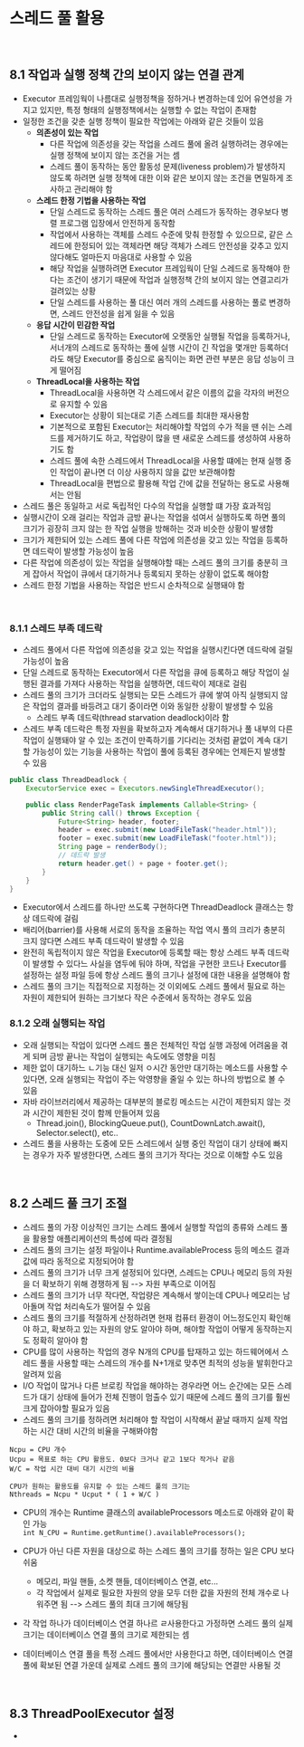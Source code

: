 # 스레드 풀 활용

</br>

## 8.1 작업과 실행 정책 간의 보이지 않는 연결 관계
- Executor 프레임웍이 나름대로 실행정책을 정하거나 변경하는데 있어 유연성을 가지고 있지만, 특정 형태의 실행정책에서는 실행할 수 없는 작업이 존재함
- 일정한 조건을 갖춘 실행 정책이 필요한 작업에는 아래와 같은 것들이 있음
	- **의존성이 있는 작업**
		- 다른 작업에 의존성을 갖는 작업을 스레드 풀에 올려 실행하려는 경우에는 실행 정책에 보이지 않는 조건을 거는 셈
		- 스레드 풀이 동작하는 동안 활동성 문제(liveness problem)가 발생하지 않도록 하려면 실행 정책에 대한 이와 같은 보이지 않는 조건을 면밀하게 조사하고 관리해야 함
	- **스레드 한정 기법을 사용하는 작업**
		- 단일 스레드로 동작하는 스레드 풀은 여러 스레드가 동작하는 경우보다 병렬 프로그램 입장에서 안전하게 동작함
		- 작업에서 사용하는 객체를 스레드 수준에 맞춰 한정할 수 있으므로, 같은 스레드에 한정되어 있는 객체라면 해당 객체가 스레드 안전성을 갖추고 있지 않다해도 얼마든지 마음대로 사용할 수 있음
		- 해당 작업을 실행하려면 Executor 프레임웍이 단일 스레드로 동작해야 한다는 조건이 생기기 때문에 작업과 실행정책 간의 보이지 않는 연결고리가 걸려있는 상황
		- 단일 스레드를 사용하는 풀 대신 여러 개의 스레드를 사용하는 풀로 변경하면, 스레드 안전성을 쉽게 잃을 수 있음
	- **응답 시간이 민감한 작업**
		- 단일 스레드로 동작하는 Executor에 오랫동안 실행될 작업을 등록하거나, 서너개의 스레드로 동작하는 풀에 실행 시간이 긴 작업을 몇개만 등록하더라도 해당 Executor를 중심으로 움직이는 화면 관련 부분은 응답 성능이 크게 떨어짐
	- **ThreadLocal을 사용하는 작업**
		- ThreadLocal을 사용하면 각 스레드에서 같은 이름의 값을 각자의 버전으로 유지할 수 있음
		- Executor는 상황이 되는대로 기존 스레드를 최대한 재사용함
		- 기본적으로 포함된 Executor는 처리해야할 작업의 수가 적을 땐 쉬는 스레드를 제거하기도 하고, 작업량이 많을 땐 새로운 스레드를 생성하여 사용하기도 함
		- 스레드 풀에 속한 스레드에서 ThreadLocal을 사용할 떄에는 현재 실행 중인 작업이 끝나면 더 이상 사용하지 않을 값만 보관해야함
		- ThreadLocal을 편법으로 활용해 작업 간에 값을 전달하는 용도로 사용해서는 안됨
- 스레드 풀은 동일하고 서로 독립적인 다수의 작업을 실행할 떄 가장 효과적임
- 실행시간이 오래 걸리는 작업과 금방 끝나는 작업을 섞여서 실행하도록 하면 풀의 크기가 굉장히 크지 않는 한 작업 실행을 방해하는 것과 비슷한 상황이 발생함
- 크기가 제한되어 있는 스레드 풀에 다른 작업에 의존성을 갖고 있는 작업을 등록하면 데드락이 발생할 가능성이 높음
- 다른 작업에 의존성이 있는 작업을 실행해야할 때는 스레드 풀의 크기를 충분히 크게 잡아서 작업이 큐에서 대기하거나 등록되지 못하는 상황이 없도록 해야함
- 스레드 한정 기법을 사용하는 작업은 반드시 순차적으로 실행돼야 함

</br>

### 8.1.1 스레드 부족 데드락
- 스레드 풀에서 다른 작업에 의존성을 갖고 있는 작업을 실행시킨다면 데드락에 걸릴 가능성이 높음
- 단일 스레드로 동작하는 Executor에서 다른 작업을 큐에 등록하고 해당 작업이 실행된 결과를 가져다 사용하는 작업을 실행하면, 데드락이 제대로 걸림
- 스레드 풀의 크기가 크더라도 실행되는 모든 스레드가 큐에 쌓여 아직 실행되지 않은 작업의 결과를 바등려고 대기 중이라면 이와 동일한 상황이 발생할 수 있음
	- 스레드 부족 데드락(thread starvation deadlock)이라 함
- 스레드 부족 데드락은 특정 자원을 확보하고자 계속해서 대기하거나 풀 내부의 다른 작업이 실행돼야 알 수 있는 조건이 만족하기를 기다리는 것처럼 끝없이 계속 대기할 가능성이 있는 기능을 사용하는 작업이 풀에 등록된 경우에는 언제든지 발생할 수 있음
~~~java
public class ThreadDeadlock {
    ExecutorService exec = Executors.newSingleThreadExecutor();

    public class RenderPageTask implements Callable<String> {
        public String call() throws Exception {
            Future<String> header, footer;
            header = exec.submit(new LoadFileTask("header.html"));
            footer = exec.submit(new LoadFileTask("footer.html"));
            String page = renderBody();
            // 데드락 발생
            return header.get() + page + footer.get();
        }
    }
}
~~~
- Executor에서 스레드를 하나만 쓰도록 구현하다면 ThreadDeadlock 클래스는 항상 데드락에 걸림
- 배리어(barrier)를 사용해 서로의 동작을 조율하는 작업 역시 풀의 크리가 충분히 크지 않다면 스레드 부족 데드락이 발생할 수 있음
- 완전히 독립적이지 않은 작업을 Executor에 등록할 때는 항상 스레드 부족 데드락이 발생할 수 있다느 사실을 염두에 둬야 하며, 작업을 구현한 코드나 Executor를 설정하는 설정 파일 등에 항상 스레드 풀의 크기나 설정에 대한 내용을 설명해야 함
- 스레드 풀의 크기는 직접적으로 지정하는 것 이외에도 스레드 풀에서 필요로 하는 자원이 제한되어 원하는 크기보다 작은 수준에서 동작하는 경우도 있음

### 8.1.2 오래 실행되는 작업
- 오래 실행되는 작업이 있다면 스레드 풀은 전체적인 작업 실행 과정에 어려움을 겪게 되며 금방 끝나는 작업이 실행되는 속도에도 영향을 미침
- 제한 없이 대기하느 ㄴ기능 대신 일저 ㅇ시간 동안만 대기하는 메소드를 사용할 수 있다면, 오래 실행되는 작업이 주는 악영향을 줄일 수 있는 하나의 방법으로 볼 수 있음
- 자바 라이브러리에서 제공하는 대부분의 블로킹 메소드는 시간이 제한되지 않는 것과 시간이 제한된 것이 함께 만들어져 있음
	- Thread.join(), BlockingQueue.put(), CountDownLatch.await(), Selector.select(), etc..
- 스레드 풀을 사용하는 도중에 모든 스레드에서 실행 중인 작업이 대기 상태에 빠지는 경우가 자주 발생한다면, 스레드 풀의 크기가 작다는 것으로 이해할 수도 있음

</br>

## 8.2 스레드 풀 크기 조절
- 스레드 풀의 가장 이상적인 크기는 스레드 풀에서 실행할 작업의 종류와 스레드 풀을 활용할 애플리케이션의 특성에 따라 결정됨
- 스레드 풀의 크기는 설정 파일이나 Runtime.availableProcess 등의 메소드 결과 값에 따라 동적으로 지정되어야 함
- 스레드 풀의 크기가 너무 크게 설정되어 있다면, 스레드는 CPU나 메모리 등의 자원을 더 확보하기 위해 경쟁하게 됨 --> 자원 부족으로 이어짐
- 스레드 풀의 크기가 너무 작다면, 작업량은 계속해서 쌓이는데 CPU나 메모리는 남아돌며 작업 처리속도가 떨어질 수 있음
- 스레드 풀의 크기를 적절하게 산정하려면 현재 컴퓨터 환경이 어느정도인지 확인해야 하고, 확보하고 있는 자원의 양도 알아야 하며, 해야할 작업이 어떻게 동작하는지도 정확히 알아야 함
- CPU를 많이 사용하는 작업의 경우 N개의 CPU를 탑재하고 있는 하드웨어에서 스레드 풀을 사용할 때는 스레드의 개수를 N+1개로 맞추면 최적의 성능을 발휘한다고 알려져 있음
- I/O 작업이 많거나 다른 브로킹 작업을 해야하는 경우라면 어느 순간에는 모든 스레드가 대기 상태에 들어가 전체 진행이 멈출수 있기 때문에 스레드 풀의 크기를 훨씬 크게 잡아야할 필요가 있음
- 스레드 풀의 크기를 정하려면 처리해야 할 작업이 시작해서 끝날 때까지 실제 작업하는 시간 대비 시간의 비율을 구해봐야함

~~~
Ncpu = CPU 개수
Ucpu = 목표로 하는 CPU 활용도. 0보다 크거나 같고 1보다 작거나 같음
W/C = 작업 시간 대비 대기 시간의 비율

CPU가 원하는 활용도를 유지할 수 있는 스레드 풀의 크기는  
Nthreads = Ncpu * Ucput * ( 1 + W/C )
~~~

- CPU의 개수는 Runtime 클래스의 availableProcessors 메소드로 아래와 같이 확인 가능    
`int N_CPU = Runtime.getRuntime().availableProcessors();`  

- CPU가 아닌 다른 자원을 대상으로 하는 스레드 풀의 크기를 정하는 일은 CPU 보다 쉬움
	- 메모리, 파일 핸들, 소켓 핸들, 데이터베이스 연결, etc...
	- 각 작업에서 실제로 필요한 자원의 양을 모두 더한 값을 자원의 전체 개수로 나워주면 됨 --> 스레드 풀의 최대 크기에 해당됨
- 각 작업 하나가 데이터베이스 연결 하나르 ㄹ사용한다고 가정하면 스레드 풀의 실제 크기는 데이터베이스 연결 풀의 크기로 제한되는 셈
- 데이터베이스 연결 풀을 특정 스레드 풀에서만 사용한다고 하면, 데이터베이스 연결 풀에 확보된 연결 가운데 실제로 스레드 풀의 크기에 해당되는 연결만 사용될 것 

</br>

## 8.3 ThreadPoolExecutor 설정
- 
